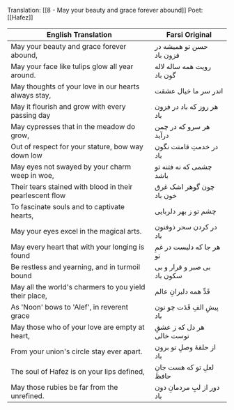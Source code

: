 
Translation: [[8 - May your beauty and grace forever abound]]
Poet: [[Hafez]]

| English Translation | Farsi Original |
| ---- | ---- |
| May your beauty and grace forever abound, | حسن تو همیشه در فزون باد |
| May your face like tulips glow all year around. | رویت همه ساله لاله گون باد |
| May thoughts of your love in our hearts always stay, | اندر سر ما خیال عشقت |
| May it flourish and grow with every passing day | هر روز که باد در فزون باد |
| May cypresses that in the meadow do grow, | هر سرو که در چمن درآید |
| Out of respect for your stature, bow way down low | در خدمتِ قامتت نگون باد |
| May eyes not swayed by your charm weep in woe, | چشمی که نه فتنه تو باشد |
| Their tears stained with blood in their pearlescent flow | چون گوهر اشک غرق خون باد |
| To fascinate souls and to captivate hearts, | چشم تو ز بهر دلربایی |
| May your eyes excel in the magical arts. | در کردن سحر ذوفنون باد |
| May every heart that with your longing is found | هر جا که دلیست در غمِ تو |
| Be restless and yearning, and in turmoil bound | بی صبر و قرار و بی سکون باد |
| May all the world's charmers to you yield their place, | قَدِّ همه دلبرانِ عالم |
| As 'Noon' bows to 'Alef', in reverent grace | پیشِ الفِ قَدَت چو نون باد |
| May those who of your love are empty at heart, | هر دل که ز عشقِ توست خالی |
| From your union's circle stay ever apart. | از حلقهٔ وصلِ تو برون باد |
| The soul of Hafez is on your lips defined, | لعلِ تو که هست جانِ حافظ |
| May those rubies be far from the unrefined. | دور از لبِ مردمانِ دون باد |
